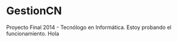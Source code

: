 GestionCN
=========
Proyecto Final 2014 - Tecnólogo en Informática.
Estoy probando el funcionamiento.
Hola
